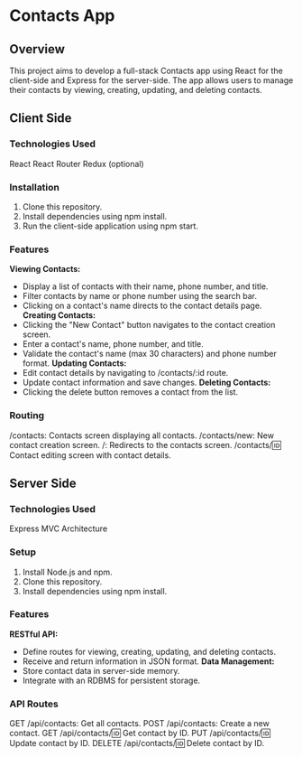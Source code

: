 # Contacts App

## Overview

This project aims to develop a full-stack Contacts app using React for the client-side and Express for the server-side. The app allows users to manage their contacts by viewing, creating, updating, and deleting contacts.

## Client Side

### Technologies Used

React
React Router
Redux (optional)

### Installation

1. Clone this repository.
2. Install dependencies using npm install.
3. Run the client-side application using npm start.

### Features

**Viewing Contacts:**
  - Display a list of contacts with their name, phone number, and title.
  - Filter contacts by name or phone number using the search bar.
  - Clicking on a contact's name directs to the contact details page.
**Creating Contacts:**
  - Clicking the "New Contact" button navigates to the contact creation screen.
  - Enter a contact's name, phone number, and title.
  - Validate the contact's name (max 30 characters) and phone number format.
**Updating Contacts:**
  - Edit contact details by navigating to /contacts/:id route.
  - Update contact information and save changes.
**Deleting Contacts:**
  - Clicking the delete button removes a contact from the list.

### Routing

/contacts: Contacts screen displaying all contacts.
/contacts/new: New contact creation screen.
/: Redirects to the contacts screen.
/contacts/:id: Contact editing screen with contact details.

## Server Side

### Technologies Used

Express
MVC Architecture

### Setup

1. Install Node.js and npm.
2. Clone this repository.
3. Install dependencies using npm install.

### Features

**RESTful API:**
  - Define routes for viewing, creating, updating, and deleting contacts.
  - Receive and return information in JSON format.
**Data Management:**
  - Store contact data in server-side memory.
  - Integrate with an RDBMS for persistent storage.

### API Routes

GET /api/contacts: Get all contacts.
POST /api/contacts: Create a new contact.
GET /api/contacts/:id: Get contact by ID.
PUT /api/contacts/:id: Update contact by ID.
DELETE /api/contacts/:id: Delete contact by ID.
